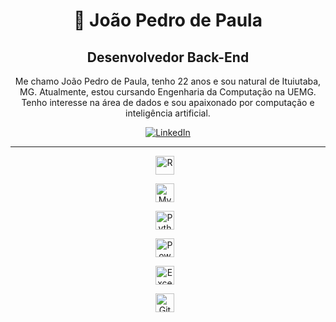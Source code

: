 <div align="center">
    <h1>👾 João Pedro de Paula</h1>
</div>

<div align="center">
    <h2><strong>Desenvolvedor Back-End</strong></h2>
    <p>Me chamo João Pedro de Paula, tenho 22 anos e sou natural de Ituiutaba, MG. Atualmente, estou cursando Engenharia da Computação na UEMG. Tenho interesse na área de dados e sou apaixonado por computação e inteligência artificial.</p>
    <p align="center">
        <a href="https://www.linkedin.com/in/joao-pedro-de-paula" target="_blank">
            <img 
                alt="LinkedIn" 
                title="Me siga no LinkedIn" 
                src="https://img.shields.io/badge/LinkedIn-0A66C2?style=for-the-badge&logo=linkedin&logoColor=white"
            />
        </a>
    </p>
</div>

---

<div style="text-align: center;">
<img 
        alt="R" 
        title="R"
        width="30px" 
        style="padding-right: 10px; display: inline-block;" 
        src="https://cdn.jsdelivr.net/gh/devicons/devicon/icons/r/r-original.svg" />

<img 
        alt="MySQL" 
        title="MySQL"
        width="30px" 
        style="padding-right: 10px; display: inline-block;" 
        src="https://cdn.jsdelivr.net/gh/devicons/devicon/icons/mysql/mysql-original.svg" />

<img 
        alt="Python" 
        title="Python"
        width="30px" 
        style="padding-right: 10px; display: inline-block;" 
        src="https://cdn.jsdelivr.net/gh/devicons/devicon/icons/python/python-original.svg" />

<img 
        alt="PowerBI" 
        title="PowerBI"
        width="30px" 
        style="padding-right: 10px; display: inline-block;" 
        src="https://img.icons8.com/color/48/000000/power-bi.png" />

<img 
        alt="Excel" 
        title="Excel"
        width="30px" 
        style="padding-right: 10px; display: inline-block;" 
        src="https://img.icons8.com/color/48/000000/ms-excel.png" />

<img 
        alt="Git" 
        title="Git"
        width="30px" 
        style="padding-right: 10px; display: inline-block;" 
        src="https://cdn.jsdelivr.net/gh/devicons/devicon/icons/git/git-original.svg" />
</div>

    
<br/>
<br/>

